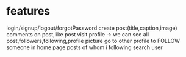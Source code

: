 # features

login/signup/logout/forgotPassword
create post(title,caption,image)
comments on post,like post
visit profile -> we can see all post,followers,following,profile picture
go to other profile to FOLLOW someone
in home page posts of whom i following
search user
